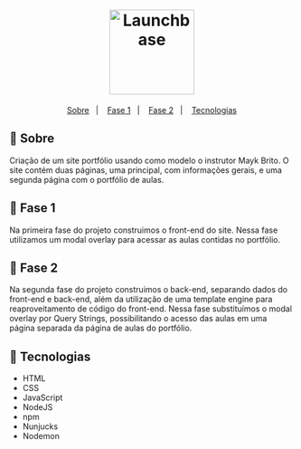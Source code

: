 <h1 align="center">
    <img alt="Launchbase" src="https://storage.googleapis.com/golden-wind/bootcamp-launchbase/logo.png" width="150px" />
</h1>

<p align="center">
  <a href="#rocket-sobre">Sobre</a>&nbsp;&nbsp;&nbsp;|&nbsp;&nbsp;&nbsp;
  <a href="#pushpin-fase-1">Fase 1</a>&nbsp;&nbsp;&nbsp;|&nbsp;&nbsp;&nbsp;
  <a href="#pushpin-fase-2">Fase 2</a>&nbsp;&nbsp;&nbsp;|&nbsp;&nbsp;&nbsp;
  <a href="#pushpin-tecnologias">Tecnologias</a>
</p>

## :rocket: Sobre

<p>Criação de um site portfólio usando como modelo o instrutor Mayk Brito. O site contém duas páginas, uma principal, com informações gerais, e uma segunda página com o portfólio de aulas.</p>

## :pushpin: Fase 1

<p>Na primeira fase do projeto construimos o front-end do site. Nessa fase utilizamos um modal overlay para acessar as aulas contidas no portfólio.</p>

## :pushpin: Fase 2

<p>Na segunda fase do projeto construimos o back-end, separando dados do front-end e back-end, além da utilização de uma template engine para reaproveitamento de código do front-end. Nessa fase substituímos o modal overlay por Query Strings, possibilitando o acesso das aulas em uma página separada da página de aulas do portfólio.</p>

## :pushpin: Tecnologias

- HTML
- CSS
- JavaScript
- NodeJS
- npm
- Nunjucks
- Nodemon
